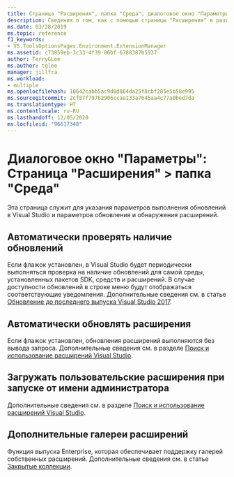 ```yaml
---
title: Страница "Расширения", папка "Среда", диалоговое окно "Параметры"
description: Сведения о том, как с помощью страницы "Расширения" в разделе "Среда" задавать параметры выполнения обновлений в Visual Studio, а также параметры обновления и обнаружения расширений.
ms.date: 03/28/2019
ms.topic: reference
f1_keywords:
- VS.ToolsOptionsPages.Environment.ExtensionManager
ms.assetid: c73859eb-3c33-4f39-86bf-6788387b5937
author: TerryGLee
ms.author: tglee
manager: jillfra
ms.workload:
- multiple
ms.openlocfilehash: 10642cabb5ac9d0d864da25f8cbf285e5b58e995
ms.sourcegitcommit: 2cf87f79762906ccaa133a7645aa4c77a0bed7da
ms.translationtype: HT
ms.contentlocale: ru-RU
ms.lasthandoff: 12/05/2020
ms.locfileid: "96617348"
---
```

# <a name="options-dialog-box-environment--extensions"></a>Диалоговое окно "Параметры": Страница "Расширения" \> папка "Среда"

Эта страница служит для указания параметров выполнения обновлений в Visual Studio и параметров обновления и обнаружения расширений.

## <a name="automatically-check-for-updates"></a>Автоматически проверять наличие обновлений

Если флажок установлен, в Visual Studio будет периодически выполняться проверка на наличие обновлений для самой среды, установленных пакетов SDK, средств и расширений. В случае доступности обновлений в строке меню будут отображаться соответствующие уведомления. Дополнительные сведения см. в статье [Обновление до последнего выпуска Visual Studio 2017](../../install/update-visual-studio.md).

## <a name="automatically-update-extensions"></a>Автоматически обновлять расширения

Если флажок установлен, обновления расширений выполняются без вывода запроса. Дополнительные сведения см. в разделе [Поиск и использование расширений Visual Studio](../../ide/finding-and-using-visual-studio-extensions.md).

## <a name="load-per-user-extensions-when-running-as-administrator"></a>Загружать пользовательские расширения при запуске от имени администратора

Дополнительные сведения см. в разделе [Поиск и использование расширений Visual Studio](../../ide/finding-and-using-visual-studio-extensions.md).

## <a name="additional-extension-galleries"></a>Дополнительные галереи расширений

Функция выпуска Enterprise, которая обеспечивает поддержку галерей собственных расширений. Дополнительные сведения см. в статье [Закрытые коллекции](../../extensibility/private-galleries.md).
